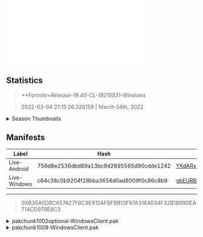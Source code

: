 <div style="pointer-events: none">
  <img style="pointer-events: none" src="https://raw.githubusercontent.com/Tectors/Archive/master/source/dependents/gen.19.40.svg" width="360" height="155">
<div>

## Statistics
> *++Fortnite+Release-19.40-CL-19215531-Windows*

> 2022-03-04 21:15:26.328159 | March 04th, 2022

<details>
  <summary>Season Thumbnails</summary>

  > Seasonal thumbnails are a season's normal ltms and their photos.

  | Name | ID |
  | - | - |
  | [Solo](https://raw.githubusercontent.com/Tectors/Archive/master/source/dependents/monthly-rotaton/playlist_defaultsolo_19_40.png) | Playlist_DefaultSolo |
  | [Duos](https://raw.githubusercontent.com/Tectors/Archive/master/source/dependents/monthly-rotaton/playlist_defaultduo_19_40.png) | Playlist_DefaultDuo |
  | [Trios](https://raw.githubusercontent.com/Tectors/Archive/master/source/dependents/monthly-rotaton/playlist_trios_19_40.png) | Playlist_Trios |
  | [Squads](https://raw.githubusercontent.com/Tectors/Archive/master/source/dependents/monthly-rotaton/playlist_defaultsquad_19_40.png) | Playlist_DefaultSquad |
</details>

## Manifests
| Label | Hash | Route |
| - | - | - |
| Live-Android | 756d8e2536dbd89a13bc9d2895565d90cdde1242 | [YKdARx4vQh4L5tdjEEu8Ej-ld_MaQQ](https://github.com/Tectors/Archive/blob/master/manifests/YKdARx4vQh4L5tdjEEu8Ej-ld_MaQQ.manifest) |
| Live-Windows | c64c38c0b9204f28bba3656d0ad8009f0c86c8b9 | [gbEURBYqoXFtBOGD_kqR3AaHo8H_og](https://github.com/Tectors/Archive/blob/master/manifests/gbEURBYqoXFtBOGD_kqR3AaHo8H_og.manifest) |

---

> 0XB30A5DBC657A27FBC9E915AFBFBB13F97A3164034F32B1899DEA714CD979E8C3

<details>
  <summary>pakchunk1002optional-WindowsClient.pak</summary>

  > FortniteGame/Content/Paks/pakchunk1002optional-WindowsClient.pak

  > 0x3A3203A7C51795F15909A549E862E730CFBDF1569B8C3EC407727B6A1891364D

  <img src="https://raw.githubusercontent.com/Tectors/Archive/master/source/dependents/referred/Pickaxe_ID_749_GimmickMale_5C033.svg" width="100"> <img src="https://raw.githubusercontent.com/Tectors/Archive/master/source/dependents/referred/Pickaxe_ID_748_GimmickFemale_2W2M2.svg" width="100"> <img src="https://raw.githubusercontent.com/Tectors/Archive/master/source/dependents/referred/LSID_404_Gimmick_GXP4P.svg" width="100"> <img src="https://raw.githubusercontent.com/Tectors/Archive/master/source/dependents/referred/Glider_ID_349_GimmickMale_MC92O.svg" width="100"> <img src="https://raw.githubusercontent.com/Tectors/Archive/master/source/dependents/referred/Glider_ID_348_GimmickFemale_D76Z0.svg" width="100"> <img src="https://raw.githubusercontent.com/Tectors/Archive/master/source/dependents/referred/EID_Gimmick_Male_8ZFCA.svg" width="100"> <img src="https://raw.githubusercontent.com/Tectors/Archive/master/source/dependents/referred/EID_Gimmick_Female_6CMF4.svg" width="100"> <img src="https://raw.githubusercontent.com/Tectors/Archive/master/source/dependents/referred/CID_A_341_Athena_Commando_F_Gimmick_RB41V.svg" width="100"> <img src="https://raw.githubusercontent.com/Tectors/Archive/master/source/dependents/referred/CID_A_340_Athena_Commando_M_Gimmick_HK68X.svg" width="100"> <img src="https://raw.githubusercontent.com/Tectors/Archive/master/source/dependents/referred/CID_A_279_Athena_Commando_M_Prime.svg" width="100"> <img src="https://raw.githubusercontent.com/Tectors/Archive/master/source/dependents/referred/BID_953_Gimmick_1I059.svg" width="100"> <img src="https://raw.githubusercontent.com/Tectors/Archive/master/source/dependents/referred/BID_952_Gimmick_Female_KM10U.svg" width="100"> 
</details>

<details>
  <summary>pakchunk1008-WindowsClient.pak</summary>

  > FortniteGame/Content/Paks/pakchunk1008-WindowsClient.pak

  > 0x16E308D52D7133553B52B757E2A6613EAEFBEBBE0957E115E075AC9F9F5B99B1

  <img src="https://raw.githubusercontent.com/Tectors/Archive/master/source/dependents/referred/Wrap_441_ValentineFashion_H50ID.svg" width="100"> <img src="https://raw.githubusercontent.com/Tectors/Archive/master/source/dependents/referred/Pickaxe_ID_753_ValentinesFashionFemale_CPGK7.svg" width="100"> <img src="https://raw.githubusercontent.com/Tectors/Archive/master/source/dependents/referred/CID_A_357_Athena_Commando_F_ValentineFashion_B3S3R.svg" width="100"> <img src="https://raw.githubusercontent.com/Tectors/Archive/master/source/dependents/referred/BID_956_ValentineFashion_V4RF2.svg" width="100"> 
</details>

